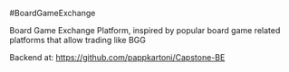 #BoardGameExchange

Board Game Exchange Platform, inspired by popular board game related platforms that allow trading like BGG

Backend at: https://github.com/pappkartoni/Capstone-BE